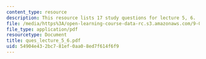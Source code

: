 ```yaml
---
content_type: resource
description: This resource lists 17 study questions for lecture 5, 6.
file: /media/https%3A/open-learning-course-data-rc.s3.amazonaws.com/9-01-neuroscience-and-behavior-fall-2003/54904e432bc781ef0aa08ed7f614f6f9_ques_lecture_5_6.pdf
file_type: application/pdf
resourcetype: Document
title: ques_lecture_5_6.pdf
uid: 54904e43-2bc7-81ef-0aa0-8ed7f614f6f9
---
```

